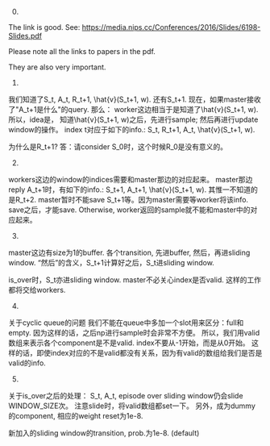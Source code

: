 0.
The link is good. See:
https://media.nips.cc/Conferences/2016/Slides/6198-Slides.pdf

Please note all the links to papers in the pdf.

They are also very important.

1.
我们知道了S_t, A_t, R_t+1, \hat{v}(S_t+1, w). 还有S_t+1.
现在，如果master接收了"A_t+1是什么"的query. 那么：
worker这边相当于是知道了\hat{v}(S_t+1, w).
所以，idea是，
知道\hat{v}(S_t+1, w)之后，先进行sample; 然后再进行update window的操作。
index t对应于如下的info.:
S_t, R_t+1, A_t, \hat{v}(S_t+1, w).

为什么是R_t+1? 答：请consider S_0时，这个时候R_0是没有意义的。

2.
workers这边的window的indices需要和master那边的对应起来。
master那边reply A_t+1时，有如下的info.:
S_t+1, A_t+1, \hat{v}(S_t+1, w).
其惟一不知道的是R_t+2.
master暂时不能save S_t+1等。因为master需要等worker将该info. save之后，才能save.
Otherwise, worker返回的sample就不能和master中的对应起来。

3.
master这边有size为1的buffer. 各个transition, 先进buffer, 然后，再进sliding window.
“然后”的含义，S_t+1计算好之后，S_t进sliding window.

is_over时，S_t亦进sliding window. master不必关心index是否valid. 这样的工作都将交给workers.

4.
关于cyclic queue的问题
我们不能在queue中多加一个slot用来区分：full和empty.
因为这样的话，之后np进行sample时会非常不方便。
所以，我们用valid数组来表示各个component是不是valid.
index不要从-1开始，而是从0开始。
这样的话，即使index对应的不是valid都没有关系，因为有valid的数组给我们是否是valid的info.

5.
关于is_over之后的处理：
S_t, A_t, episode over
sliding window仍会slide WINDOW_SIZE次。
注意slide时，将valid数组都set一下。
另外，成为dummy的component, 相应的weight reset为1e-8.

新加入的sliding window的transition, prob.为1e-8. (default)



























